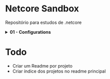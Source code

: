 

# Netcore Sandbox



Repositório para estudos de .netcore




<details>
<summary><strong>01 - Configurations</strong></summary>
<br />
Estudo de ConfigurationBuilder com os providers para Json, CommandLine, EnvironmentVariables, UserSecrets, XML e InMemory.



### Pacotes instalados



````

Microsoft.Extensions.Configuration

Microsoft.Extensions.Configuration.CommandLine

Microsoft.Extensions.Configuration.EnvironmentVariables 

Microsoft.Extensions.Configuration.Json

Microsoft.Extensions.Configuration.UserSecrets

Microsoft.Extensions.Configuration.Xml

````



### Os comandos abaixo são necessários para criação dos secrets



````

dotnet user-secrets init



dotnet user-secrets set "MinhaApi:ChaveApi" "sua\_chave\_secreta\_aqui\_123"

dotnet user-secrets set "ConexaoDb:Senha" "MinhaSenhaSuperSecreta"

````



### Todo

Outros tópicos para estudar

- [ ] Options Pattern (IOptions<T>, IOptionsSnapshot<T>, IOptionsMonitor<T>): Esta é a forma recomendada de consumir as configurações em sua aplicação, mapeando-as para classes C# fortemente tipadas. Isso traz segurança de tipo e é essencial para configurações que recarregam (reloadOnChange).

- [ ] Provedores de Cofre de Segredos em Nuvem: Se você trabalha com nuvem (Azure, AWS, Google Cloud), investigar provedores como AddAzureKeyVault (para Azure Key Vault) é fundamental para gerenciar segredos em produção de forma segura e escalável.

- [ ] Provedores Personalizados Mais Complexos: Para cenários muito específicos, onde a configuração viria de um banco de dados, um serviço REST, ou um formato de arquivo proprietário, a criação de provedores personalizados mais avançados poderia ser um estudo interessante.

</details>


# Todo
- Criar um Readme por projeto
- Criar índice dos projetos no readme principal
